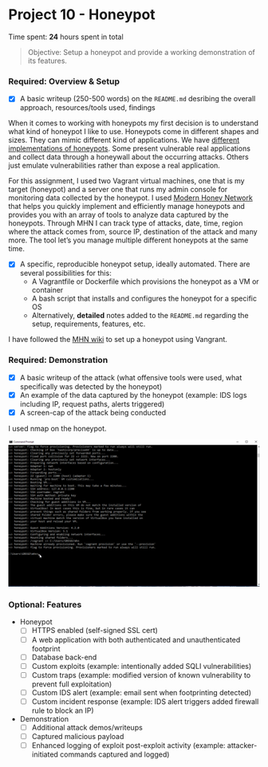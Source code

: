 # Project 10 - Honeypot

Time spent: **24** hours spent in total

> Objective: Setup a honeypot and provide a working demonstration of its features.

### Required: Overview & Setup

- [x] A basic writeup (250-500 words) on the `README.md` desribing the overall approach, resources/tools used, findings

When it comes to working with honeypots my first decision is to understand what kind of honeypot I like to use. Honeypots come in different shapes and sizes. They can mimic different kind of applications. We have [different implementations of honeypots](https://www.symantec.com/connect/articles/guide-different-kinds-honeypots). Some present vulnerable real applications and collect data through a honeywall about the occurring attacks. Others just emulate vulnerabilities rather than expose a real application. 

For this assignment, I used two Vagrant virtual machines, one that is my target (honeypot) and a server one that runs my admin console for monitoring data collected by the honeypot. I used [Modern Honey Network](http://threatstream.github.io/mhn/) that helps you quickly implement and efficiently manage honeypots and provides you with an array of tools to analyze data captured by the honeypots. Through MHN I can track type of attacks, date, time, region where the attack comes from, source IP, destination of the attack and many more. The tool let’s you manage multiple different honeypots at the same time. 


- [x] A specific, reproducible honeypot setup, ideally automated. There are several possibilities for this:
	- A Vagrantfile or Dockerfile which provisions the honeypot as a VM or container
	- A bash script that installs and configures the honeypot for a specific OS
	- Alternatively, **detailed** notes added to the `README.md` regarding the setup, requirements, features, etc.
	
I have followed the [MHN wiki](https://github.com/threatstream/mhn/wiki/Getting-up-and-running-using-Vagrant) to set up a honeypot using Vangrant.

### Required: Demonstration

- [x] A basic writeup of the attack (what offensive tools were used, what specifically was detected by the honeypot)
- [x] An example of the data captured by the honeypot (example: IDS logs including IP, request paths, alerts triggered)
- [x] A screen-cap of the attack being conducted

I used nmap on the honeypot. 

<img src='Project8Demo.gif' title='Video Walkthrough' width='' alt='Video Walkthrough' />
    
### Optional: Features
- Honeypot
	- [ ] HTTPS enabled (self-signed SSL cert)
	- [ ] A web application with both authenticated and unauthenticated footprint
	- [ ] Database back-end
	- [ ] Custom exploits (example: intentionally added SQLI vulnerabilities)
	- [ ] Custom traps (example: modified version of known vulnerability to prevent full exploitation)
	- [ ] Custom IDS alert (example: email sent when footprinting detected)
	- [ ] Custom incident response (example: IDS alert triggers added firewall rule to block an IP)
- Demonstration
	- [ ] Additional attack demos/writeups
	- [ ] Captured malicious payload
	- [ ] Enhanced logging of exploit post-exploit activity (example: attacker-initiated commands captured and logged)
